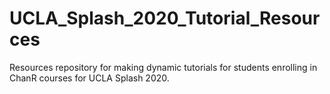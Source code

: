 # UCLA_Splash_2020_Tutorial_Resources
Resources repository for making dynamic tutorials for students enrolling in ChanR courses for UCLA Splash 2020.
